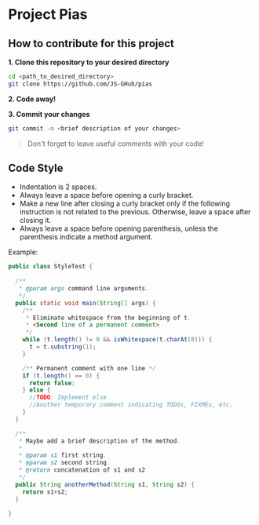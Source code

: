# Project Pias

## How to contribute for this project

**1. Clone this repository to your desired directory**

```bash
cd <path_to_desired_directory>
git clone https://github.com/JS-GHub/pias
```

**2. Code away!**

**3. Commit your changes**

```bash
git commit -m <brief description of your changes>
```

>   Don't forget to leave useful comments with your code!

## Code Style

*   Indentation is 2 spaces.
*   Always leave a space before opening a curly bracket.
*   Make a new line after closing a curly bracket only if the following instruction is not related to the previous. Otherwise, leave a space after closing it.
*   Always leave a space before opening parenthesis, unless the parenthesis indicate a method argument.

Example:

```java
public class StyleTest {
  
  /**
   * @param args command line arguments.
   */
  public static void main(String[] args) {
    /** 
     * Eliminate whitespace from the beginning of t.
     * <Second line of a permanent comment>
     */
    while (t.length() != 0 && isWhitespace(t.charAt(0))) {
      t = t.substring(1);
    }

    /** Permanent comment with one line */
    if (t.length() == 0) {
      return false;
    } else {
      //TODO: Implement else
      //Another temporary comment indicating TODOs, FIXMEs, etc.
    }
  }

  /**
   * Maybe add a brief description of the method.
   * 
   * @param s1 first string.
   * @param s2 second string.
   * @return concatenation of s1 and s2
   */
  public String anotherMethod(String s1, String s2) {
    return s1+s2;
  }

}
```

